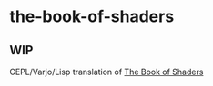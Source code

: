 # the-book-of-shaders

## WIP
CEPL/Varjo/Lisp translation of [The Book of Shaders](https://github.com/patriciogonzalezvivo/thebookofshaders/)
